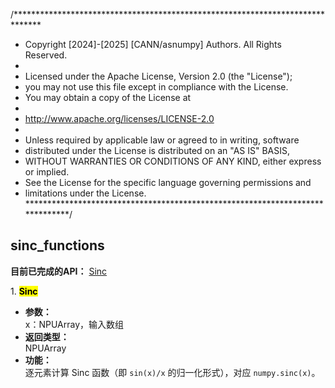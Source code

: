 /******************************************************************************
 * Copyright [2024]-[2025] [CANN/asnumpy] Authors. All Rights Reserved.
 *
 * Licensed under the Apache License, Version 2.0 (the "License");
 * you may not use this file except in compliance with the License.
 * You may obtain a copy of the License at
 *
 * http://www.apache.org/licenses/LICENSE-2.0
 *
 * Unless required by applicable law or agreed to in writing, software
 * distributed under the License is distributed on an "AS IS" BASIS,
 * WITHOUT WARRANTIES OR CONDITIONS OF ANY KIND, either express or implied.
 * See the License for the specific language governing permissions and
 * limitations under the License.
 ******************************************************************************/

## sinc_functions  

**目前已完成的API：** [Sinc](#Sinc)  

<span id="Sinc">1. <mark>**Sinc**</mark></span>  
- **参数：**  
    x：NPUArray，输入数组  
- **返回类型：**  
    NPUArray  
- **功能：**  
    逐元素计算 Sinc 函数（即 `sin(x)/x` 的归一化形式），对应 `numpy.sinc(x)`。  
